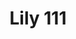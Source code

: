 ---
hackday: 26-london
title: Lily 111
summary: 'LLM trained on NHS guidelines producing 100% concordant results benchmarked
  against 111 that''s quicker, cheaper and smarter'
thumbnail: lily_111.png
team:
- '@_emilyjin'
- Hamish Robertson
- Michael George
- Parth Amin
- Ananya Pandey
- Tanzil Parkar
- Diana Canghizer
- Kajal Ruparell
- Byron
- Nick Jackson
- Swamy
- Yusuf
- Niket Shah
links:
  presentation: https://docs.google.com/presentation/d/10wWvUPBSz4AhXkvuQA2EnWp1dQbhtCx6fGLGLsGCO7A/edit?usp=sharing
  video: https://youtu.be/ylcGCIevewU
---